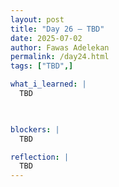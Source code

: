 ```yaml
---
layout: post
title: "Day 26 – TBD"
date: 2025-07-02
author: Fawas Adelekan
permalink: /day24.html
tags: ["TBD",]

what_i_learned: |
  TBD

  

blockers: |
  TBD

reflection: |
  TBD
---
```

